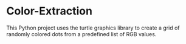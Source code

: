 # Color-Extraction
This Python project uses the turtle graphics library to create a grid of randomly colored dots from a predefined list of RGB values.
